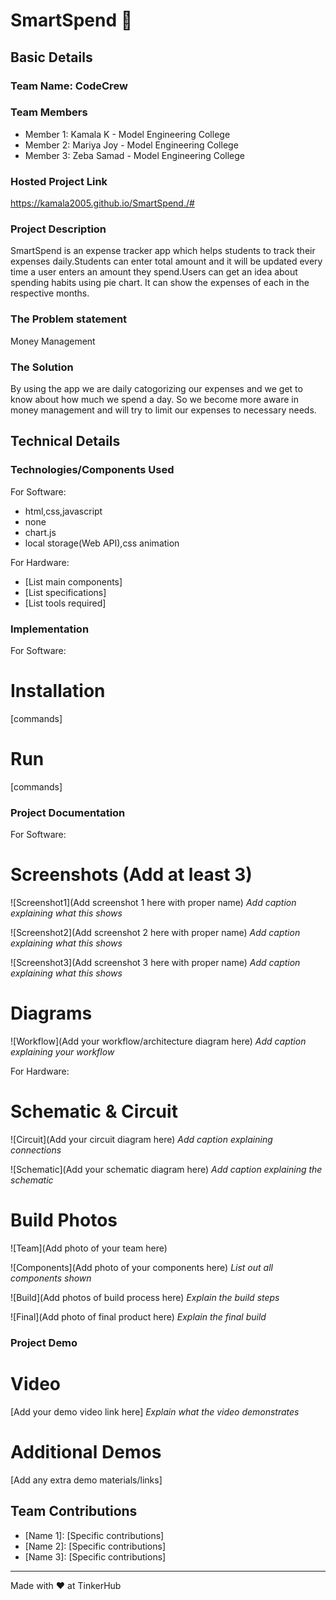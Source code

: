 # SmartSpend 🎯


## Basic Details
### Team Name: CodeCrew


### Team Members
- Member 1: Kamala K - Model Engineering College
- Member 2: Mariya Joy - Model Engineering College
- Member 3: Zeba Samad - Model Engineering College

### Hosted Project Link
https://kamala2005.github.io/SmartSpend./#

### Project Description
SmartSpend is an expense tracker app which helps students to track their expenses daily.Students can enter total amount and it will be updated every time a user enters an amount they spend.Users can get an idea about spending habits using pie chart. It can show the expenses of each in the respective months.

### The Problem statement
Money Management

### The Solution
By using the app we are daily catogorizing our expenses and we get to know about how much we spend a day. So we become more aware in money management and will try to limit our expenses to necessary needs.

## Technical Details
### Technologies/Components Used
For Software:
- html,css,javascript
- none
- chart.js
- local storage(Web API),css animation

For Hardware:
- [List main components]
- [List specifications]
- [List tools required]

### Implementation
For Software:
# Installation
[commands]

# Run
[commands]

### Project Documentation
For Software:

# Screenshots (Add at least 3)
![Screenshot1](Add screenshot 1 here with proper name)
*Add caption explaining what this shows*

![Screenshot2](Add screenshot 2 here with proper name)
*Add caption explaining what this shows*

![Screenshot3](Add screenshot 3 here with proper name)
*Add caption explaining what this shows*

# Diagrams
![Workflow](Add your workflow/architecture diagram here)
*Add caption explaining your workflow*

For Hardware:

# Schematic & Circuit
![Circuit](Add your circuit diagram here)
*Add caption explaining connections*

![Schematic](Add your schematic diagram here)
*Add caption explaining the schematic*

# Build Photos
![Team](Add photo of your team here)


![Components](Add photo of your components here)
*List out all components shown*

![Build](Add photos of build process here)
*Explain the build steps*

![Final](Add photo of final product here)
*Explain the final build*

### Project Demo
# Video
[Add your demo video link here]
*Explain what the video demonstrates*

# Additional Demos
[Add any extra demo materials/links]

## Team Contributions
- [Name 1]: [Specific contributions]
- [Name 2]: [Specific contributions]
- [Name 3]: [Specific contributions]

---
Made with ❤️ at TinkerHub
